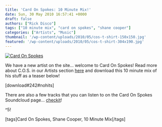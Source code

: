 ```yaml
---
title: 'Card On Spokes: 10 Minute Mix!'
date: Sun, 30 May 2010 16:57:41 +0000
draft: false
authors: ["Rick Disco"]
tags: ["10 minute mix", "card on spokes", "shane cooper"]
categories: ["Artists", "Music"]
thumbnail: '/wp-content/uploads/2010/05/cos-t-shirt-150x150.jpg'
featured: '/wp-content/uploads/2010/05/cos-t-shirt-304x190.jpg'
---
```


[![](/wp-content/uploads/2010/05/cos-t-shirt.jpg "Card On Spokes")](/wp-content/uploads/2010/05/cos-t-shirt.jpg)

We have a new artist on the site... welcome to Card On Spokes! Read more about C.O.S. in our Artists section [here](/artists/card-on-spokes "Card On Spokes") and download this 10 minute mix of his stuff as a teaser below!

\[download#242#nohits\]

There are also a few tracks that you can listen to on the Card On Spokes Soundcloud page... [checkit](http://soundcloud.com/cardonspokes/ "Card On Soundcloud")!

^5!

\[tags\]Card On Spokes, Shane Cooper, 10 Minute Mix\[/tags\]